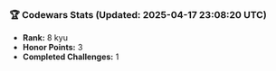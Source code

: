 ### 🏆 Codewars Stats (Updated: 2025-04-17 23:08:20 UTC)

- **Rank:** 8 kyu
- **Honor Points:** 3
- **Completed Challenges:** 1
